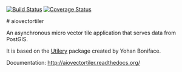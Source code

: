 [![Build Status](https://travis-ci.org/etalab/utilery.svg)](https://travis-ci.org/etalab/utilery)
[![Coverage Status](https://coveralls.io/repos/etalab/utilery/badge.svg?branch=master&service=github)](https://coveralls.io/github/etalab/utilery?branch=master)

# aiovectortiler

An asynchronous micro vector tile application that serves data from PostGIS.

It is based on the [Utilery](https://github.com/tilery/utilery) package created by Yohan Boniface.

Documentation: http://aiovectortiler.readthedocs.org/
